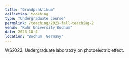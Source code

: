 ```yaml
---
title: "Grundpraktikum"
collection: teaching
type: "Undergraduate course"
permalink: /teaching/2023-fall-teaching-2
venue: "Ruhr University Bochum"
date: 2023-10-4
location: "Bochum, Germany"
---
```


WS2023. Undergraduate laboratory on photoelectric effect.